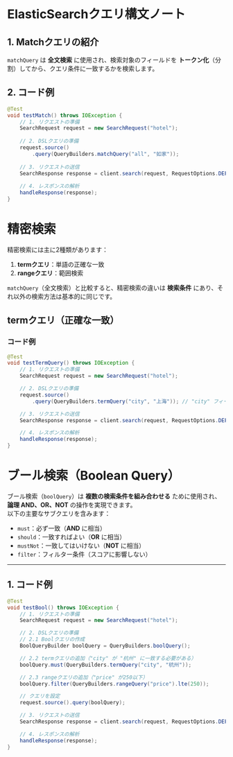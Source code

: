 # ElasticSearchクエリ構文ノート

## 1. Matchクエリの紹介
`matchQuery` は **全文検索** に使用され、検索対象のフィールドを **トークン化**（分割）してから、クエリ条件に一致するかを検索します。

## 2. コード例

```java
@Test
void testMatch() throws IOException {
    // 1. リクエストの準備
    SearchRequest request = new SearchRequest("hotel");
    
    // 2. DSLクエリの準備
    request.source()
        .query(QueryBuilders.matchQuery("all", "如家"));
    
    // 3. リクエストの送信
    SearchResponse response = client.search(request, RequestOptions.DEFAULT);
    
    // 4. レスポンスの解析
    handleResponse(response);
}
```
# 精密検索

精密検索には主に2種類があります：

1. **termクエリ**：単語の正確な一致  
2. **rangeクエリ**：範囲検索  

`matchQuery`（全文検索）と比較すると、精密検索の違いは **検索条件** にあり、それ以外の検索方法は基本的に同じです。

## termクエリ（正確な一致）

### コード例

```java
@Test
void testTermQuery() throws IOException {
    // 1. リクエストの準備
    SearchRequest request = new SearchRequest("hotel");

    // 2. DSLクエリの準備
    request.source()
        .query(QueryBuilders.termQuery("city", "上海")); // "city" フィールドを正確に一致検索

    // 3. リクエストの送信
    SearchResponse response = client.search(request, RequestOptions.DEFAULT);

    // 4. レスポンスの解析
    handleResponse(response);
}
```
# ブール検索（Boolean Query）

ブール検索（`boolQuery`）は **複数の検索条件を組み合わせる** ために使用され、**論理 AND、OR、NOT** の操作を実現できます。  
以下の主要なサブクエリを含みます：
- `must`：必ず一致（**AND** に相当）
- `should`：一致すればよい（**OR** に相当）
- `mustNot`：一致してはいけない（**NOT** に相当）
- `filter`：フィルター条件（スコアに影響しない）

---

## 1. コード例

```java
@Test
void testBool() throws IOException {
    // 1. リクエストの準備
    SearchRequest request = new SearchRequest("hotel");

    // 2. DSLクエリの準備
    // 2.1 Boolクエリの作成
    BoolQueryBuilder boolQuery = QueryBuilders.boolQuery();

    // 2.2 termクエリの追加（"city" が "杭州" に一致する必要がある）
    boolQuery.must(QueryBuilders.termQuery("city", "杭州"));

    // 2.3 rangeクエリの追加（"price" が250以下）
    boolQuery.filter(QueryBuilders.rangeQuery("price").lte(250));

    // クエリを設定
    request.source().query(boolQuery);

    // 3. リクエストの送信
    SearchResponse response = client.search(request, RequestOptions.DEFAULT);

    // 4. レスポンスの解析
    handleResponse(response);
}

